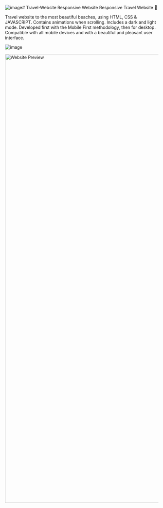 ![image](https://github.com/tanmai163/Travel-Website/assets/115999174/92327c56-f98e-4914-950c-65d1c9d2fcd9)# Travel-Website
Responsive Website
Responsive Travel Website 🌊

Travel website to the most beautiful beaches, using HTML, CSS & JAVASCRIPT.
Contains animations when scrolling.
Includes a dark and light mode.
Developed first with the Mobile First methodology, then for desktop.
Compatible with all mobile devices and with a beautiful and pleasant user interface.



![image](https://github.com/tanmai163/Travel-Website/assets/115999174/87b6b614-bf21-4559-95d3-e72611c08504)

<img width="1470" alt="Website Preview" src="https://github.com/tanmai163/Travel-Website/assets/115999174/03add0f3-a508-43ee-b559-dd8b2c0f9d0c">


